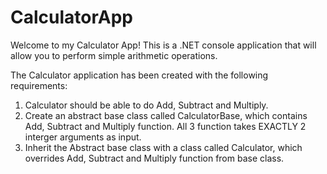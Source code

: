 # CalculatorApp

Welcome to my Calculator App! This is a .NET console application that will allow you to perform simple arithmetic operations. 

The Calculator application has been created with the following requirements:

1. Calculator should be able to do Add, Subtract and Multiply.
2. Create an abstract base class called CalculatorBase, which contains Add, Subtract and Multiply function. All 3 function takes EXACTLY 2 interger arguments as input.
3. Inherit the Abstract base class with a class called Calculator, which overrides Add, Subtract and Multiply function from base class.
